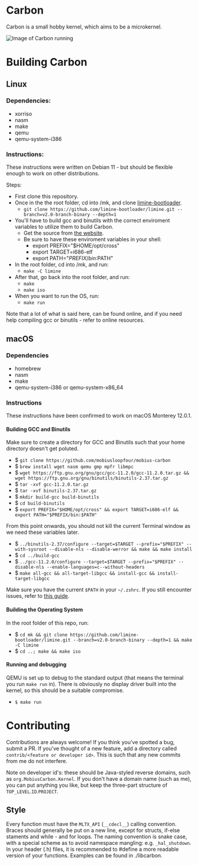 # Carbon

Carbon is a small hobby kernel, which aims to be a microkernel.

![Image of Carbon running](https://cdn.discordapp.com/attachments/770712465729912832/906606508920430662/Screen_Shot_2021-11-06_at_19.10.29.png)

# Building Carbon

## Linux

### Dependencies:

- xorriso
- nasm
- make
- qemu
- qemu-system-i386

### Instructions:

These instructions were written on Debian 11 - but should be flexible enough to work on other distributions.

Steps:

- First clone this repository.
- Once in the the root folder, cd into /mk, and clone [limine-bootloader](https://github.com/limine-bootloader/limine.git).
  - `git clone https://github.com/limine-bootloader/limine.git --branch=v2.0-branch-binary --depth=1`
- You'll have to build gcc and binutils with the correct enviroment variables to utilize them to build Carbon.
  - Get the source from [the website](https://ftp.gnu.org/gnu/).
  - Be sure to have these enviroment variables in your shell:
    - export PREFIX="$HOME/opt/cross"
    - export TARGET=i686-elf
    - export PATH="$PREFIX/bin:$PATH"
- In the root folder, cd into /mk, and run:
  - `make -C limine`
- After that, go back into the root folder, and run:
  - `make`
  - `make iso`
- When you want to run the OS, run:
  - `make run`

Note that a lot of what is said here, can be found online, and if you need help compiling gcc or binutils - refer to online resources.

## macOS

### Dependencies

- homebrew
- nasm
- make
- qemu-system-i386 or qemu-system-x86_64

### Instructions

These instructions have been confirmed to work on macOS Monterey 12.0.1.

#### Building GCC and Binutils

Make sure to create a directory for GCC and Binutils such that your home directory doesn't get poluted.

- $ `git clone https://github.com/mobiusloopfour/mobius-carbon`
- $ `brew install wget nasm qemu gmp mpfr libmpc`
- $ `wget https://ftp.gnu.org/gnu/gcc/gcc-11.2.0/gcc-11.2.0.tar.gz && wget https://ftp.gnu.org/gnu/binutils/binutils-2.37.tar.gz`
- $ `tar -xvf gcc-11.2.0.tar.gz`
- $ `tar -xvf binutils-2.37.tar.gz`
- $ `mkdir build-gcc build-binutils`
- $ `cd build-binutils`
- $ `export PREFIX="$HOME/opt/cross" && export TARGET=i686-elf && export PATH="$PREFIX/bin:$PATH"`

From this point onwards, you should not kill the current Terminal window as we need these variables later.

- $ `../binutils-2.37/configure --target=$TARGET --prefix="$PREFIX" --with-sysroot --disable-nls --disable-werror && make && make install`
- $ `cd ../build-gcc`
- $ `../gcc-11.2.0/configure --target=$TARGET --prefix="$PREFIX" --disable-nls --enable-languages=c--without-headers`
- $ `make all-gcc && all-target-libgcc && install-gcc && install-target-libgcc`

Make sure you have the current `$PATH` in your `~/.zshrc`. If you still encounter issues, refer to [this guide](https://web.archive.org/web/20211007210427/https://wiki.osdev.org/GCC_Cross-Compiler#Linux_Users_building_a_System_Compiler).

#### Building the Operating System

In the root folder of this repo, run:

- $ `cd mk && git clone https://github.com/limine-bootloader/limine.git --branch=v2.0-branch-binary --depth=1 && make -C limine`
- $ `cd ..; make && make iso`

#### Running and debugging

QEMU is set up to debug to the standard output (that means the terminal you run `make run` in). There is obviously no display driver built into the kernel, so this should be a suitable compromise.

- `$ make run`

# Contributing

Contributions are always welcome! If you think you've spotted a bug, submit a PR. If you've thought of a new feature, add a directory called `contrib/<feature or developer id>`. This is such that any new commits from me do not interfere.

Note on developer id's: these should be Java-styled reverse domains, such as `org.MobiusCarbon.Kernel`. If you don't have a domain name (such as me), you can put anything you like, but keep the three-part structure of `TOP_LEVEL`.`ID`.`PROJECT`. 

## Style

Every function must have the `MLTX_API` (`__cdecl__`) calling convention. Braces should generally be put on a new line, except for structs, if-else staments and while - and for loops. The naming convention is snake case, with a special scheme as to avoid namespace mangling: e.g. `_hal_shutdown`. In your header (.h) files, it is recommended to #define a more readable version of your functions. Examples can be found in ./libcarbon. 
